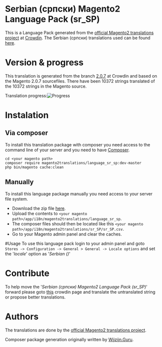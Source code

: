 # Serbian (српски) Magento2 Language Pack (sr_SP)
This is a Language Pack generated from the [official Magento2 translations project](https://crowdin.com/project/magento-2) at [Crowdin](https://crowdin.com).
The Serbian (српски) translations used can be found [here](https://crowdin.com/project/magento-2/sr).

# Version & progress
This translation is generated from the branch [2.0.7](https://crowdin.com/project/magento-2/sr#/2.0.7) at Crowdin and based on the Magento 2.0.7 sourcefiles.
There have been  10372 strings translated of the 10372 strings in the Magento source.

Translation progress:![Progress](http://progressed.io/bar/100)

# Instalation
## Via composer
To install this translation package with composer you need access to the command line of your server and you need to have [Composer](https://getcomposer.org).
```
cd <your magento path>
composer require magento2translations/language_sr_sp:dev-master
php bin/magento cache:clean
```
## Manually
To install this language package manually you need access to your server file system.
* Download the zip file [here](https://github.com/Magento2Translations/language_sr_sp/archive/master.zip).
* Upload the contents to `<your magento path>/app/i18n/magento2translations/language_sr_sp`.
* The composer files should then be located like this `<your magento path>/app/i18n/magento2translations/sr_SP/sr_SP.csv`.
* Go to your Magento admin panel and clear the caches.

#Usage
To use this language pack login to your admin panel and goto `Stores -> Configuration -> General > General -> Locale options` and set the '*locale*' option as '*Serbian ()*'

# Contribute
To help move the '*Serbian (српски) Magento2 Language Pack (sr_SP)*' forward please goto [this](https://crowdin.com/project/magento-2/sr) crowdin page and translate the untranslated string or propose better translations.

# Authors
The translations are done by the [official Magento2 translations project](https://crowdin.com/project/magento-2).

Composer package generation originally written by [Wijzijn.Guru](http://www.wijzijn.guru/).
